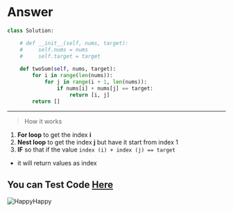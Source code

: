 # Answer 
```python
class Solution:

    # def __init__(self, nums, target):
    #     self.nums = nums
    #     self.target = target
    
    def twoSum(self, nums, target):
        for i in range(len(nums)):  
            for j in range(i + 1, len(nums)): 
                if nums[i] + nums[j] == target:
                    return [i, j]  
        return [] 

```
---
> How it works 
1. **For loop** to get the index **i**
2. **Nest loop** to get the index **j** but have it start from index 1
3. **IF** so that if the value ``index (i) + index (j) == target``
- it will return values as index

## You can Test Code [Here](https://github.com/T0fuHasuu/CheatSheet/blob/main/Leetcode/Two%20Sum/main.py)

![HappyHappy](https://imgs.search.brave.com/uFBUxZssIwUSr6vrHT74PRixVdzpgOAL9LbfblWSMMo/rs:fit:860:0:0:0/g:ce/aHR0cHM6Ly9naWZk/Yi5jb20vaW1hZ2Vz/L2hpZ2gvaGFwcHkt/am9sbHktanVtcGlu/Zy1jYXQtbWVtZS1k/cm5qem5qeXJtcGpp/YmV5LmdpZg.gif)
